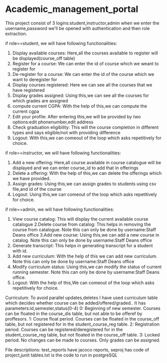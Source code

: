 # Academic_management_portal

This project consist of 3 logins:student,instructor,admin
when we enter the username,password we'll be opened with authentication and then role extraction.


if role==student,
we will have following functionalities:
1. Display available courses:
    Here,all the courses available to register will be displayed(course_off table)
2. Register for a course:
     We can enter the id of course which we weant to register for
3. De-register for a course:
     We can enter the id of the course which we want to deregister for
4. Display courses registered:
     Here we can see all the courses that we have registered
5. Display grades assigned:
     Using this,we can see all the courses for which grades are assigned
6. compute current CGPA:
     With the help of this,we can compute the current cgpa
7. Edit your profile:
     After entering this,we will be provided by two options:edit phonenumber,edit address
8. Check graduation eligibility:
     This will the course completion in different types and says eligible/not with providing difference
9. Logout:
     With this,we can comeout of the loop which asks repetitively for choice.

if role==instructor,
we will have following functionalities:
1. Add a new offering:
    Here,all course available in course catalogue will be displayed and we can enter course_id to add that in offerings
2. Delete a offering:
    With the help of this,we can delete the offerings which we have provided.
3. Assign grades:
   Using this,we can assign grades to students using csv file,and id of the course
4. Logout:
    Using this,we can comeout of the loop which asks repetitively for choice.

if role==admin,
we will have following functionalities:
1. View course catalog:
    This will display the current available course catalogue
2.Delete course from catalog:
    This helps in removing the course from catalogue.
    Note this can only be done by username:Staff Deans office
3.Add new course:
    Using this,we can add a new course in catalog.
    Note this can only be done by username:Staff Deans office
4. Generate transcript:
    This helps in generating transcript for a student with id.
5. Add new curriculum:
     With the help of this we can add new curriculum.
     Note this can only be done by username:Staff Deans office
6. Modify curriculum status:
     Using this,we can modify the status of current running semester.
     Note this can only be done by username:Staff Deans office.
7. Logout:
     With the help of this,We can comeout of the loop which asks repetitively for choice.

Curriculum:
To avoid parallel updates,deletes I have used curriculum table which decides whether course can be added/offered/graded..
It has parameters:id,semester,status(0-4)
0: Beginning of new semester. Courses can be floated in the course_dis table, but not able to be offeref by proffesors.
1: Course float period. Courses can be floated in the course_off table, but not registered for in the student_course_reg table.
2: Registration period. Courses can be registered/deregistered for in the student_course_reg table, but not floated in the course_off table.
3: Locked period. No changes can be made to courses. Only grades can be assigned.

File descriptions:
test_reports have jacoco reports,
seproj has code of project,junit
tables.txt is the code to run in postgreSQL
